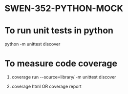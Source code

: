 # SWEN-352-PYTHON-MOCK

# To run unit tests in python
python -m unittest discover

# To measure code coverage
1. coverage run --source=library/ -m unittest discover

2. coverage html OR coverage report
